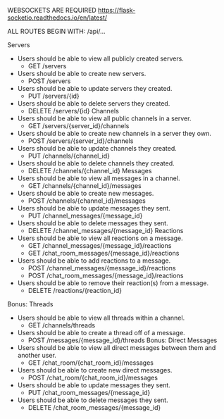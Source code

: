 WEBSOCKETS ARE REQUIRED
https://flask-socketio.readthedocs.io/en/latest/

ALL ROUTES BEGIN WITH: /api/...

Servers
- Users should be able to view all publicly created servers.
    - GET /servers
- Users should be able to create new servers.
    - POST /servers
- Users should be able to update servers they created.
    - PUT /servers/{id}
- Users should be able to delete servers they created.
    - DELETE /servers/{id}
Channels
- Users should be able to view all public channels in a server.
    - GET /servers/{server_id}/channels
- Users should be able to create new channels in a server they own.
    - POST /servers/{server_id}/channels
- Users should be able to update channels they created.
    - PUT /channels/{channel_id}
- Users should be able to delete channels they created.
    - DELETE /channels/{channel_id}
Messages
- Users should be able to view all messages in a channel.
    - GET /channels/{channel_id}/messages
- Users should be able to create new messages.
    - POST /channels/{channel_id}/messages
- Users should be able to update messages they sent.
    - PUT /channel_messages/{message_id}
- Users should be able to delete messages they sent.
    - DELETE /channel_messages/{message_id}
Reactions
- Users should be able to view all reactions on a message.
    - GET /channel_messages/{message_id}/reactions
    - GET /chat_room_messages/{message_id}/reactions
- Users should be able to add reactions to a message.
    - POST /channel_messages/{message_id}/reactions
    - POST /chat_room_messages/{message_id}/reactions
- Users should be able to remove their reaction(s) from a message.
    - DELETE /reactions/{reaction_id}

Bonus: Threads
- Users should be able to view all threads within a channel.
    - GET /channels/threads
- Users should be able to create a thread off of a message.
    - POST /messages/{message_id}/threads
Bonus: Direct Messages
- Users should be able to view all direct messages between them and another user.
    - GET /chat_room/{chat_room_id}/messages
- Users should be able to create new direct messages.
    - POST /chat_room/{chat_room_id}/messages
- Users should be able to update messages they sent.
    - PUT /chat_room_messages/{message_id}
- Users should be able to delete messages they sent.
    - DELETE /chat_room_messages/{message_id}

